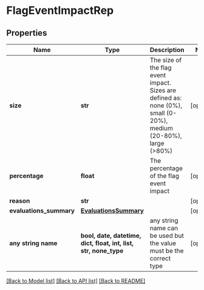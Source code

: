 # FlagEventImpactRep


## Properties
Name | Type | Description | Notes
------------ | ------------- | ------------- | -------------
**size** | **str** | The size of the flag event impact. Sizes are defined as: none (0%), small (0-20%), medium (20-80%), large (&gt;80%) | [optional] 
**percentage** | **float** | The percentage of the flag event impact | [optional] 
**reason** | **str** |  | [optional] 
**evaluations_summary** | [**EvaluationsSummary**](EvaluationsSummary.md) |  | [optional] 
**any string name** | **bool, date, datetime, dict, float, int, list, str, none_type** | any string name can be used but the value must be the correct type | [optional]

[[Back to Model list]](../README.md#documentation-for-models) [[Back to API list]](../README.md#documentation-for-api-endpoints) [[Back to README]](../README.md)


